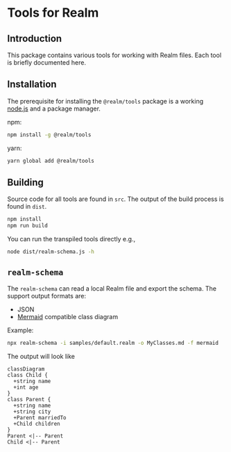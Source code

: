 # Tools for Realm

## Introduction

This package contains various tools for working with Realm files. Each tool is briefly documented here.

## Installation

The prerequisite for installing the `@realm/tools` package is a working [node.js](https://nodejs.org/en/) and a package manager.

npm:

```sh
npm install -g @realm/tools
```

yarn:

```sh
yarn global add @realm/tools
```

## Building

Source code for all tools are found in `src`. The output of the build process is found in `dist`.

```sh
npm install
npm run build
```

You can run the transpiled tools directly e.g.,

```sh
node dist/realm-schema.js -h
```

## `realm-schema`

The `realm-schema` can read a local Realm file and export the schema. The support output formats are:

* JSON
* [Mermaid](https://mermaid-js.github.io/mermaid/#/) compatible class diagram

Example:

```sh
npx realm-schema -i samples/default.realm -o MyClasses.md -f mermaid
```

The output will look like

```mermaid
classDiagram
class Child {
  +string name
  +int age
}
class Parent {
  +string name
  +string city
  +Parent marriedTo
  +Child children
}
Parent <|-- Parent
Child <|-- Parent
```
